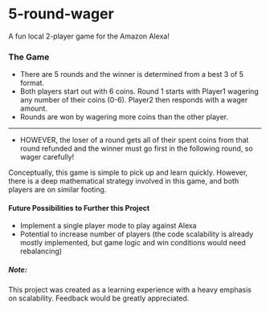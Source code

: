 # 5-round-wager
A fun local 2-player game for the Amazon Alexa!

### The Game
* There are 5 rounds and the winner is determined from a best 3 of 5 format.
* Both players start out with 6 coins. Round 1 starts with Player1 wagering any number of their coins (0-6). Player2 then responds with a wager amount.
* Rounds are won by wagering more coins than the other player.
***
* HOWEVER, the loser of a round gets all of their spent coins from that round refunded and the winner must go first in the following round, so wager carefully!

Conceptually, this game is simple to pick up and learn quickly. However, there is a deep mathematical strategy involved in this game, and both players are on similar footing.

#### Future Possibilities to Further this Project
* Implement a single player mode to play against Alexa
* Potential to increase number of players (the code scalability is already mostly implemented, but game logic and win conditions would need rebalancing)

##### Note:
This project was created as a learning experience with a heavy emphasis on scalability. Feedback would be greatly appreciated.

